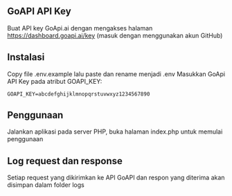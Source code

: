 ## GoAPI API Key

Buat API key GoApi.ai dengan mengakses halaman https://dashboard.goapi.ai/key (masuk dengan menggunakan akun GitHub)

## Instalasi

Copy file .env.example lalu paste dan rename menjadi .env
Masukkan GoApi API Key pada atribut GOAPI_KEY:
```
GOAPI_KEY=abcdefghijklmnopqrstuvwxyz1234567890
```

## Penggunaan

Jalankan aplikasi pada server PHP, buka halaman index.php untuk memulai penggunaan


## Log request dan response

Setiap request yang dikirimkan ke API GoAPI dan respon yang diterima akan disimpan dalam folder logs